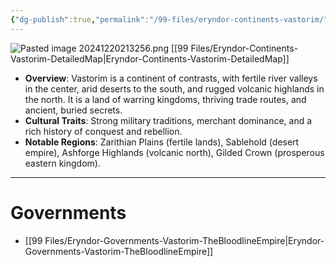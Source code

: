 ```yaml
---
{"dg-publish":true,"permalink":"/99-files/eryndor-continents-vastorim/"}
---
```




![Pasted image 20241220213256.png](/img/user/98%20Attachments/Pasted%20image%2020241220213256.png)
[[99 Files/Eryndor-Continents-Vastorim-DetailedMap\|Eryndor-Continents-Vastorim-DetailedMap]]

- **Overview**: Vastorim is a continent of contrasts, with fertile river valleys in the center, arid deserts to the south, and rugged volcanic highlands in the north. It is a land of warring kingdoms, thriving trade routes, and ancient, buried secrets.
- **Cultural Traits**: Strong military traditions, merchant dominance, and a rich history of conquest and rebellion.
- **Notable Regions**: Zarithian Plains (fertile lands), Sablehold (desert empire), Ashforge Highlands (volcanic north), Gilded Crown (prosperous eastern kingdom).
---
# Governments
- [[99 Files/Eryndor-Governments-Vastorim-TheBloodlineEmpire\|Eryndor-Governments-Vastorim-TheBloodlineEmpire]]